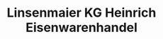---
title: "Linsenmaier KG Heinrich Eisenwarenhandel"
url: /uhingen/linsenmaier-kg-heinrich-eisenwarenhandel/
shop: Eisenwaren
---